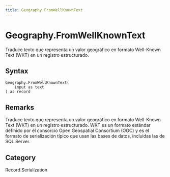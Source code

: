 ```yaml
---
title: Geography.FromWellKnownText
---
```


# Geography.FromWellKnownText


Traduce texto que representa un valor geográfico en formato Well-Known Text (WKT) en un registro estructurado.


## Syntax

```powerquery
Geography.FromWellKnownText(
    input as text
) as record
```


## Remarks

Traduce texto que representa un valor geográfico en formato Well-Known Text (WKT) en un registro estructurado. WKT es un formato estándar definido por el consorcio Open Geospatial Consortium (OGC) y es el formato de serialización típico que usan las bases de datos, incluidas las de SQL Server.



## Category
Record.Serialization
